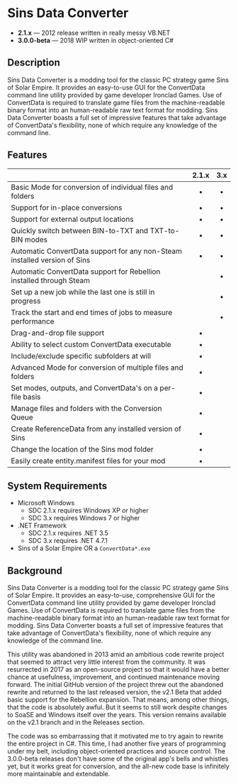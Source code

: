# Sins Data Converter
* **2.1.x** — 2012 release written in really messy VB.NET
* **3.0.0-beta** — 2018 WIP written in object-oriented C#

## Description
Sins Data Converter is a modding tool for the classic PC strategy game Sins of Solar Empire. It provides an easy-to-use GUI for the ConvertData command line utility provided by game developer Ironclad Games. Use of ConvertData is required to translate game files from the machine-readable binary format into an human-readable raw text format for modding. Sins Data Converter boasts a full set of impressive features that take advantage of ConvertData's flexibility, none of which require any knowledge of the command line.

## Features
||2.1.x|3.x|
|-------|:-----:|:------:|
|Basic Mode for conversion of individual files and folders|•|•|
|Support for in-place conversions|•|•|
|Support for external output locations|•|•|
|Quickly switch between BIN-to-TXT and TXT-to-BIN modes|•|•|
|Automatic ConvertData support for any non-Steam installed version of Sins|•|•|
|Automatic ConvertData support for Rebellion installed through Steam||•|
|Set up a new job while the last one is still in progress||•|
|Track the start and end times of jobs to measure performance||•|
|Drag-and-drop file support|•||
|Ability to select custom ConvertData executable|•||
|Include/exclude specific subfolders at will|•||
|Advanced Mode for conversion of multiple files and folders|•||
|Set modes, outputs, and ConvertData's on a per-file basis|•||
|Manage files and folders with the Conversion Queue|•||
|Create ReferenceData from any installed version of Sins|•||
|Change the location of the Sins mod folder|•||
|Easily create entity.manifest files for your mod|•||

## System Requirements
- Microsoft Windows
	- SDC 2.1.x requires Windows XP or higher
	- SDC 3.x requires Windows 7 or higher
- .NET Framework
	- SDC 2.1.x requires .NET 3.5
	- SDC 3.x requires .NET 4.7.1
- Sins of a Solar Empire OR a `ConvertData*.exe`

## Background
Sins Data Converter is a modding tool for the classic PC strategy game Sins of Solar Empire. It provides an easy-to-use, comprehensive GUI for the ConvertData command line utility provided by game developer Ironclad Games. Use of ConvertData is required to translate game files from the machine-readable binary format into an human-readable raw text format for modding. Sins Data Converter boasts a full set of impressive features that take advantage of ConvertData's flexibility, none of which require any knowledge of the command line.

This utility was abandoned in 2013 amid an ambitious code rewrite project that seemed to attract very little interest from the community. It was resurrected in 2017 as an open-source project so that it would have a better chance at usefulness, improvement, and continued maintenance moving forward. The initial GitHub version of the project threw out the abandoned rewrite and returned to the last released version, the v2.1 Beta that added basic support for the Rebellion expansion. That means, among other things, that the code is absolutely awful. But it seems to still work despite changes to SoaSE and Windows itself over the years. This version remains available on the v2.1 branch and in the Releases section.

The code was so embarrassing that it motivated me to try again to rewrite the entire project in C#. This time, I had another five years of programming under my belt, including object-oriented practices and source control. The 3.0.0-beta releases don't have some of the original app's bells and whistles yet, but it works great for conversion, and the all-new code base is infinitely more maintainable and extendable.
